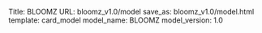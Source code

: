 Title: BLOOMZ
URL: bloomz_v1.0/model
save_as: bloomz_v1.0/model.html
template: card_model
model_name: BLOOMZ
model_version: 1.0

